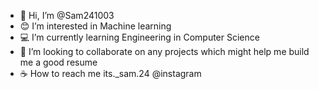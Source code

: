 - 👋 Hi, I’m @Sam241003
- 😊 I’m interested in Machine learning
- 💻 I’m currently learning Engineering in Computer Science
- 📃 I’m looking to collaborate on any projects which might help me build me a good resume
- ☕ How to reach me its._sam.24 @instagram

<!---
Sam241003/Sam241003 is a ✨ special ✨ repository because its `README.md` (this file) appears on your GitHub profile.
You can click the Preview link to take a look at your changes.
--->
